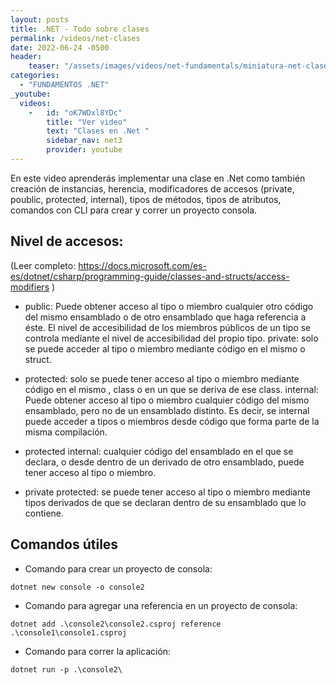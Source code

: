 ```yaml
---
layout: posts
title: .NET - Todo sobre clases
permalink: /videos/net-clases
date: 2022-06-24 -0500
header:
    teaser: "/assets/images/videos/net-fundamentals/miniatura-net-clases.png"
categories:
  - "FUNDAMENTOS .NET"
_youtube: 
  videos:
    -   id: "oK7WDxl8YDc"
        title: "Ver video"
        text: "Clases en .Net " 
        sidebar_nav: net3
        provider: youtube
---
```



En este video aprenderás implementar una clase en .Net como también creación de instancias, herencia, modificadores de accesos (private, poublic, protected, internal), tipos de métodos, tipos de atributos, comandos con CLI para crear y correr un proyecto consola.

## Nivel de accesos: 
(Leer completo: https://docs.microsoft.com/es-es/dotnet/csharp/programming-guide/classes-and-structs/access-modifiers )

- public: Puede obtener acceso al tipo o miembro cualquier otro código del mismo ensamblado o de otro ensamblado que haga referencia a éste. El nivel de accesibilidad de los miembros públicos de un tipo se controla mediante el nivel de accesibilidad del propio tipo.
private: solo se puede acceder al tipo o miembro mediante código en el mismo o struct.

- protected:  solo se puede tener acceso al tipo o miembro mediante código en el mismo , class o en un que se deriva de ese class.
internal: Puede obtener acceso al tipo o miembro cualquier código del mismo ensamblado, pero no de un ensamblado distinto. Es decir, se internal puede acceder a tipos o miembros desde código que forma parte de la misma compilación.

- protected internal:  cualquier código del ensamblado en el que se declara, o desde dentro de un derivado de otro ensamblado, puede tener acceso al tipo o miembro.

- private protected: se puede tener acceso al tipo o miembro mediante tipos derivados de que se declaran dentro de su ensamblado que lo contiene.

## Comandos útiles 

- Comando para crear un proyecto de consola: 
```
dotnet new console -o console2
```

- Comando para agregar una referencia en un proyecto de consola: 
```
dotnet add .\console2\console2.csproj reference .\console1\console1.csproj
```

- Comando para correr la aplicación: 
```
dotnet run -p .\console2\
```
